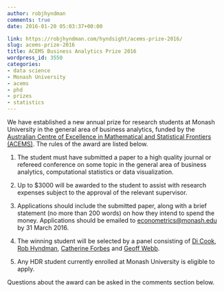 ```yaml
---
author: robjhyndman
comments: true
date: 2016-01-20 05:03:37+00:00

link: https://robjhyndman.com/hyndsight/acems-prize-2016/
slug: acems-prize-2016
title: ACEMS Business Analytics Prize 2016
wordpress_id: 3550
categories:
- data science
- Monash University
- acems
- phd
- prizes
- statistics
---
```


We have established a new annual prize for research students at Monash University in the general area of business analytics, funded by the [Australian Centre of Excellence in Mathematical and Statistical Frontiers (ACEMS)](http://acems.org.au/). The rules of the award are listed below.





  1. The student must have submitted a paper to a high quality journal or refereed conference on some topic in the general area of business analytics, computational statistics or data visualization.


  2. Up to $3000 will be awarded to the student to assist with research expenses subject to the approval of the relevant supervisor.


  3. Applications should include the submitted paper, along with a brief statement (no more than 200 words) on how they intend to spend the money. Applications should be emailed to [econometrics@monash.edu](mailto:econometrics@monash.edu) by 31 March 2016.


  4. The winning student will be selected by a panel consisting of [Di Cook](https://dicook.github.io/), [Rob Hyndman](https://robjhyndman.com/), [Catherine Forbes](https://monash.edu/research/people/profiles/profile.html?sid=915&pid=2827) and [Geoff Webb](http://www.csse.monash.edu.au/~webb/).


  5. Any HDR student currently enrolled at Monash University is eligible to apply.



Questions about the award can be asked in the comments section below.
